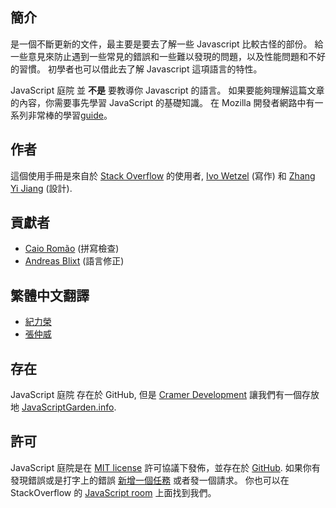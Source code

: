 ## 簡介

是一個不斷更新的文件，最主要是要去了解一些 Javascript 比較古怪的部份。
給一些意見來防止遇到一些常見的錯誤和一些難以發現的問題，以及性能問題和不好的習慣。
初學者也可以借此去了解 Javascript 這項語言的特性。

JavaScript 庭院 並 **不是** 要教導你 Javascript 的語言。
如果要能夠理解這篇文章的內容，你需要事先學習 JavaScript 的基礎知識。
在 Mozilla 開發者網路中有一系列非常棒的學習[guide][1]。


## 作者

這個使用手冊是來自於 [Stack Overflow][2] 的使用者, [Ivo Wetzel][3]
(寫作) 和 [Zhang Yi Jiang][4] (設計).

## 貢獻者

 - [Caio Romão][5] (拼寫檢查)
 - [Andreas Blixt][6] (語言修正)

## 繁體中文翻譯

 - [紀力榮][29]
 - [張仲威][30]

## 存在

JavaScript 庭院 存在於 GitHub, 但是 [Cramer Development][7] 讓我們有一個存放地 [JavaScriptGarden.info][8].

## 許可

JavaScript 庭院是在 [MIT license][9] 許可協議下發佈，並存在於
[GitHub][10]. 如果你有發現錯誤或是打字上的錯誤 [新增一個任務][11] 或者發一個請求。 你也可以在 StackOverflow 的 [JavaScript room][12] 上面找到我們。

[1]: https://developer.mozilla.org/en/JavaScript/Guide
[2]: http://stackoverflow.com/
[3]: http://stackoverflow.com/users/170224/ivo-wetzel
[4]: http://stackoverflow.com/users/313758/yi-jiang
[5]: https://github.com/caio
[6]: https://github.com/blixt
[7]: http://cramerdev.com/
[8]: http://javascriptgarden.info/
[9]: https://github.com/BonsaiDen/JavaScript-Garden/blob/next/LICENSE
[10]: https://github.com/BonsaiDen/JavaScript-Garden
[11]: https://github.com/BonsaiDen/JavaScript-Garden/issues
[12]: http://chat.stackoverflow.com/rooms/17/javascript
[29]: http://github.com/chilijung
[30]: http://github.com/wwwy3y3
